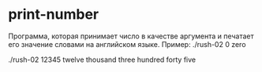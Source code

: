 # print-number
Программа, которая принимает число в качестве аргумента и печатает его значение словами на английском языке.
Пример:
./rush-02 0
zero

./rush-02 12345
twelve thousand three hundred forty five
